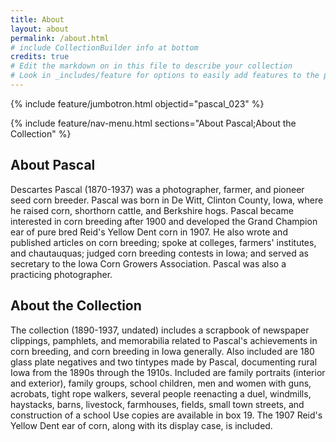 ```yaml
---
title: About
layout: about
permalink: /about.html
# include CollectionBuilder info at bottom
credits: true
# Edit the markdown on in this file to describe your collection
# Look in _includes/feature for options to easily add features to the page
---
```


{% include feature/jumbotron.html objectid="pascal_023" %} 

{% include feature/nav-menu.html sections="About Pascal;About the Collection" %}

## About Pascal

Descartes Pascal (1870-1937) was a photographer, farmer, and pioneer seed corn breeder.
Pascal was born in De Witt, Clinton County, Iowa, where he raised corn, shorthorn cattle, and Berkshire hogs.
Pascal became interested in corn breeding after 1900 and developed the Grand Champion ear of pure bred Reid's Yellow Dent corn in 1907.
He also wrote and published articles on corn breeding; spoke at colleges, farmers' institutes, and chautauquas; judged corn breeding contests in Iowa; and served as secretary to the Iowa Corn Growers Association.
Pascal was also a practicing photographer.

## About the Collection

The collection (1890-1937, undated) includes a scrapbook of newspaper clippings, pamphlets, and memorabilia related to Pascal's achievements in corn breeding, and corn breeding in Iowa generally.
Also included are 180 glass plate negatives and two tintypes made by Pascal, documenting rural Iowa from the 1890s through the 1910s.
Included are family portraits (interior and exterior), family groups, school children, men and women with guns, acrobats, tight rope walkers, several people reenacting a duel, windmills, haystacks, barns, livestock, farmhouses, fields, small town streets, and construction of a school
 Use copies are available in box 19.
The 1907 Reid's Yellow Dent ear of corn, along with its display case, is included.